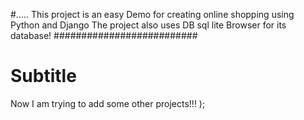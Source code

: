 #.....
This project is an easy Demo for creating online shopping using Python and Django
The project also uses DB sql lite Browser for its database!
##########################

# Subtitle
Now I am trying to add some other projects!!!
);
